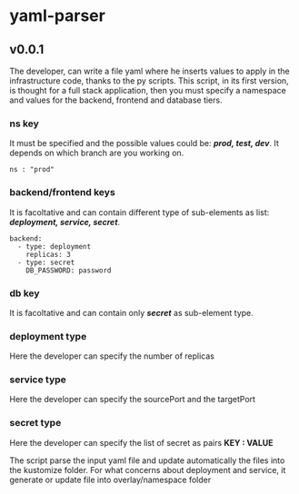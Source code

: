 # yaml-parser

## v0.0.1
The developer, can write a file yaml where he inserts values to apply in the infrastructure code, thanks to the py scripts. This script, in its first version,
is thought for a full stack application, then you must specify a namespace and values for the backend, frontend and database tiers.

### ns key
It must be specified and the possible values could be: ***prod, test, dev***. It depends on which branch are you working on.

```
ns : "prod" 
```

### backend/frontend keys
It is facoltative and can contain different type of sub-elements as list: ***deployment, service, secret***.

```
backend:
  - type: deployment
    replicas: 3
  - type: secret
    DB_PASSWORD: password
```

### db key
It is facoltative and can contain only ***secret*** as sub-element type.

### deployment type
Here the developer can specify the number of replicas

### service type
Here the developer can specify the sourcePort and the targetPort

### secret type
Here the developer can specify the list of secret as pairs **KEY : VALUE**

The script parse the input yaml file and update automatically the files into the kustomize folder. For what concerns about deployment and service, it generate
or update file into overlay/namespace folder
